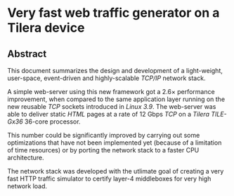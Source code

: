 # Very fast web traffic generator on a Tilera device

## Abstract

This document summarizes the design and development of a light-weight,
user-space, event-driven and highly-scalable *TCP/IP* network stack.

A simple web-server using this new framework got a 2.6× performance
improvement, when compared to the same application layer running on the new
reusable *TCP* sockets introduced in *Linux 3.9*. The web-server was able to
deliver static *HTML* pages at a rate of 12 Gbps *TCP* on a *Tilera TILE-Gx36*
36-core processor.

This number could be significantly improved by carrying out some optimizations 
that have not been implemented yet (because of a limitation of time resources)
or by porting the network stack to a faster CPU architecture.

The network stack was developed with the utlimate goal of creating a very fast
HTTP traffic simulator to certify layer-4 middleboxes for very high network
load.
